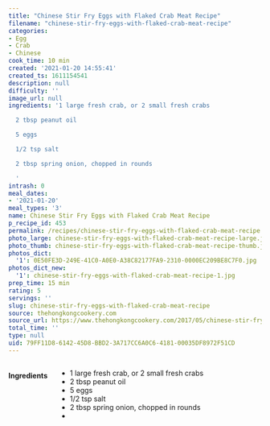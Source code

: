 ```yaml
---
title: "Chinese Stir Fry Eggs with Flaked Crab Meat Recipe"
filename: "chinese-stir-fry-eggs-with-flaked-crab-meat-recipe"
categories:
- Egg
- Crab
- Chinese
cook_time: 10 min
created: '2021-01-20 14:55:41'
created_ts: 1611154541
description: null
difficulty: ''
image_url: null
ingredients: '1 large fresh crab, or 2 small fresh crabs

  2 tbsp peanut oil

  5 eggs

  1/2 tsp salt

  2 tbsp spring onion, chopped in rounds

  '
intrash: 0
meal_dates:
- '2021-01-20'
meal_types: '3'
name: Chinese Stir Fry Eggs with Flaked Crab Meat Recipe
p_recipe_id: 453
permalink: /recipes/chinese-stir-fry-eggs-with-flaked-crab-meat-recipe
photo_large: chinese-stir-fry-eggs-with-flaked-crab-meat-recipe-large.jpg
photo_thumb: chinese-stir-fry-eggs-with-flaked-crab-meat-recipe-thumb.jpg
photos_dict:
  '1': 0E50FE3D-249E-41C0-A0E0-A38C82177FA9-2310-0000EC209BE8C7F0.jpg
photos_dict_new:
  '1': chinese-stir-fry-eggs-with-flaked-crab-meat-recipe-1.jpg
prep_time: 15 min
rating: 5
servings: ''
slug: chinese-stir-fry-eggs-with-flaked-crab-meat-recipe
source: thehongkongcookery.com
source_url: https://www.thehongkongcookery.com/2017/05/chinese-stir-fry-eggs-with-flaked-crab.html
total_time: ''
type: null
uid: 79FF11D8-6142-45D8-BBD2-3A717CC6A0C6-4181-00035DF8972F51CD
---
```

<div class="large-8 medium-7 columns" id="writeup">	</div><!-- #writeup -->
</div><!-- #row-one -->
<div class="row" id="row-two">	<div class="medium-4 small-5 columns" id="ingredients"><h4>Ingredients</h4><div class="box box-ingredients content"><ul>
<li>1 large fresh crab, or 2 small fresh crabs</li>
<li>2 tbsp peanut oil</li>
<li>5 eggs</li>
<li>1/2 tsp salt</li>
<li>2 tbsp spring onion, chopped in rounds</li>
<li></li>
</ul>
</div>	</div>	<div class="medium-6 small-7 columns" id="directions">	</div>